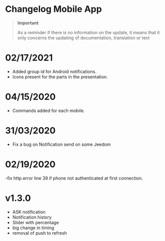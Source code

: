 # Changelog Mobile App

>**Important**
>
>As a reminder if there is no information on the update, it means that it only concerns the updating of documentation, translation or text

# 02/17/2021

- Added group id for Android notifications.
- Icons present for the parts in the presentation.

# 04/15/2020

- Commands added for each mobile.

# 31/03/2020

- Fix a bug on Notification send on some Jeedom

# 02/19/2020

-fix http.error line 39 if phone not authenticated at first connection.

# v1.3.0

- ASK notification
- Notification history
- Slider with percentage
- big change in timing
- removal of push to refresh
